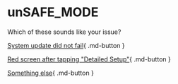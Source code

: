 # unSAFE_MODE

Which of these sounds like your issue?

[System update did not fail](/troubleshoot/issue/usm/update){ .md-button }

[Red screen after tapping "Detailed Setup"](/troubleshoot/issue/usm/missing){ .md-button }

[Something else](/troubleshoot/guide/universal-otherapp){ .md-button }
